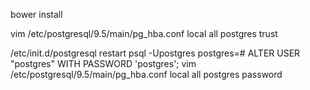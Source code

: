 bower install

vim /etc/postgresql/9.5/main/pg_hba.conf
local   all             postgres                                trust

/etc/init.d/postgresql restart
psql -Upostgres
postgres=# ALTER USER "postgres" WITH PASSWORD 'postgres';
vim /etc/postgresql/9.5/main/pg_hba.conf
local   all             postgres                                password
